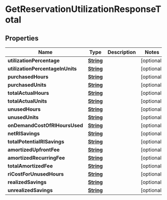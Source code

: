 

# GetReservationUtilizationResponseTotal


## Properties

| Name | Type | Description | Notes |
|------------ | ------------- | ------------- | -------------|
|**utilizationPercentage** | [**String**](String.md) |  |  [optional] |
|**utilizationPercentageInUnits** | [**String**](String.md) |  |  [optional] |
|**purchasedHours** | [**String**](String.md) |  |  [optional] |
|**purchasedUnits** | [**String**](String.md) |  |  [optional] |
|**totalActualHours** | [**String**](String.md) |  |  [optional] |
|**totalActualUnits** | [**String**](String.md) |  |  [optional] |
|**unusedHours** | [**String**](String.md) |  |  [optional] |
|**unusedUnits** | [**String**](String.md) |  |  [optional] |
|**onDemandCostOfRIHoursUsed** | [**String**](String.md) |  |  [optional] |
|**netRISavings** | [**String**](String.md) |  |  [optional] |
|**totalPotentialRISavings** | [**String**](String.md) |  |  [optional] |
|**amortizedUpfrontFee** | [**String**](String.md) |  |  [optional] |
|**amortizedRecurringFee** | [**String**](String.md) |  |  [optional] |
|**totalAmortizedFee** | [**String**](String.md) |  |  [optional] |
|**riCostForUnusedHours** | [**String**](String.md) |  |  [optional] |
|**realizedSavings** | [**String**](String.md) |  |  [optional] |
|**unrealizedSavings** | [**String**](String.md) |  |  [optional] |



